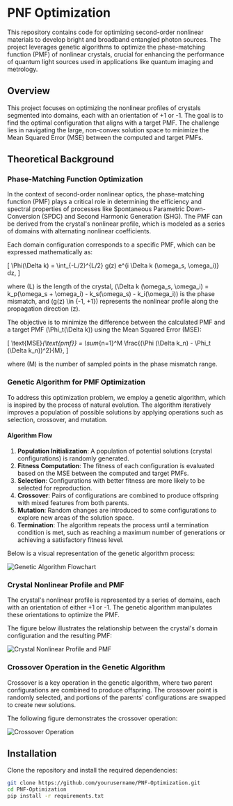 # PNF Optimization

This repository contains code for optimizing second-order nonlinear materials to develop bright and broadband entangled photon sources. The project leverages genetic algorithms to optimize the phase-matching function (PMF) of nonlinear crystals, crucial for enhancing the performance of quantum light sources used in applications like quantum imaging and metrology.

## Overview

This project focuses on optimizing the nonlinear profiles of crystals segmented into domains, each with an orientation of +1 or -1. The goal is to find the optimal configuration that aligns with a target PMF. The challenge lies in navigating the large, non-convex solution space to minimize the Mean Squared Error (MSE) between the computed and target PMFs.

## Theoretical Background

### Phase-Matching Function Optimization

In the context of second-order nonlinear optics, the phase-matching function (PMF) plays a critical role in determining the efficiency and spectral properties of processes like Spontaneous Parametric Down-Conversion (SPDC) and Second Harmonic Generation (SHG). The PMF can be derived from the crystal's nonlinear profile, which is modeled as a series of domains with alternating nonlinear coefficients.

Each domain configuration corresponds to a specific PMF, which can be expressed mathematically as:

\[
\Phi(\Delta k) = \int_{-L/2}^{L/2} g(z) e^{i \Delta k (\omega_s, \omega_i)} dz,
\]

where \(L\) is the length of the crystal, \(\Delta k (\omega_s, \omega_i) = k_p(\omega_s + \omega_i) - k_s(\omega_s) - k_i(\omega_i)\) is the phase mismatch, and \(g(z) \in \{-1, +1\}\) represents the nonlinear profile along the propagation direction \(z\).

The objective is to minimize the difference between the calculated PMF and a target PMF \(\Phi_t(\Delta k)\) using the Mean Squared Error (MSE):

\[
\text{MSE}_{\text{pmf}} = \sum_{n=1}^M \frac{(\Phi (\Delta k_n) - \Phi_t (\Delta k_n))^2}{M},
\]

where \(M\) is the number of sampled points in the phase mismatch range.

### Genetic Algorithm for PMF Optimization

To address this optimization problem, we employ a genetic algorithm, which is inspired by the process of natural evolution. The algorithm iteratively improves a population of possible solutions by applying operations such as selection, crossover, and mutation.

#### Algorithm Flow

1. **Population Initialization**: A population of potential solutions (crystal configurations) is randomly generated.
2. **Fitness Computation**: The fitness of each configuration is evaluated based on the MSE between the computed and target PMFs.
3. **Selection**: Configurations with better fitness are more likely to be selected for reproduction.
4. **Crossover**: Pairs of configurations are combined to produce offspring with mixed features from both parents.
5. **Mutation**: Random changes are introduced to some configurations to explore new areas of the solution space.
6. **Termination**: The algorithm repeats the process until a termination condition is met, such as reaching a maximum number of generations or achieving a satisfactory fitness level.

Below is a visual representation of the genetic algorithm process:

![Genetic Algorithm Flowchart](algoo.png)

### Crystal Nonlinear Profile and PMF

The crystal's nonlinear profile is represented by a series of domains, each with an orientation of either +1 or -1. The genetic algorithm manipulates these orientations to optimize the PMF.

The figure below illustrates the relationship between the crystal's domain configuration and the resulting PMF:

![Crystal Nonlinear Profile and PMF](pmfScheme.png)

### Crossover Operation in the Genetic Algorithm

Crossover is a key operation in the genetic algorithm, where two parent configurations are combined to produce offspring. The crossover point is randomly selected, and portions of the parents' configurations are swapped to create new solutions.

The following figure demonstrates the crossover operation:

![Crossover Operation](gaSheme.png)

## Installation

Clone the repository and install the required dependencies:

```bash
git clone https://github.com/yourusername/PNF-Optimization.git
cd PNF-Optimization
pip install -r requirements.txt
